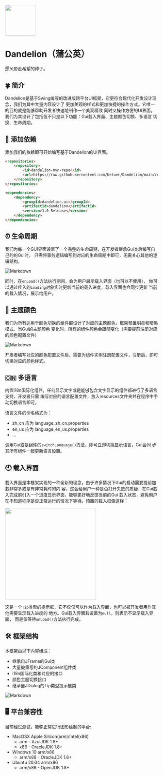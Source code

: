 <img src="https://i2.tiimg.com/604599/ace24c6b85ab0be7.png" width="100" height="100" alt=""> 

# Dandelion（蒲公英）
愿风带走希望的种子。

## 🍀 简介
Dandelion是基于Swing编写的改进版跨平台UI框架，它更符合现代化开发设计理念，我们为其中大量内容设计了
更加美观的样式和更加快捷的操作方式。它唯一的目的就是能够帮助开发者快速地制作一个美观精致
同时又操作方便的UI界面。我们为其设计了包括但不只是以下功能：Gui载入界面、主题颜色切换、多语言
切换、生命周期。

## 🧩 添加依赖
添加我们的依赖即可开始编写基于Dandelion的UI界面。
```html
<repositories>
    <repository>
        <id>dandelion-mvn-repo</id>
        <url>https://raw.githubusercontent.com/Ketuer/Dandelion/main/repo</url>
    </repository>
</repositories>

<dependencies> 
    <dependency>
        <groupId>dandelion.ui</groupId>
        <artifactId>dandelion</artifactId>
        <version>1.0-Release</version>
    </dependency>
</dependencies>
```

## ⏰ 生命周期
我们为每一个GUI界面设置了一个完整的生命周期，在开发者继承Gui类后编写自己的的Gui时，
只需将事务逻辑编写到对应的生命周期中即可，无需关心其他的逻辑结构。

![Markdown](http://i2.tiimg.com/604599/a1801bc027b79331.png)

同时，在<code>onLoad()</code>方法执行期间，会为用户展示载入界面（也可以不使用），
你可以通过传入的<code>Loading</code>对象实时更新当前的载入进度，载入界面也会同步更新
当前的载入情况，展示给用户。

## 🍭 主题颜色
我们为所有适用于颜色切换的组件都设计了对应的主题颜色，框架预置明亮和暗黑模式，当Gui的主题颜色
变化时，所有的组件颜色会跟随变化（需要提前注册对应的颜色配置文件）

![Markdown](http://i2.tiimg.com/604599/4bde471c17b7edbf.png)

开发者编写对应的颜色配置文件后，需要为组件实例注册配置文件，注册后，即可切换对应的颜色样式。

## 🇨🇳 多语言
内置i18n国际化组件，任何显示文字或是能够包含文字显示的组件都进行了多语言支持，开发者只需
编写对应的语言配置文件，放入resources文件夹并在程序中手动切换语言即可。

语言文件的命名格式为：
* zh_cn 应为 language_zh_cn.properties
* en_us 应为 language_en_us.properties
* ...

调用Gui或是组件的<code>switchLanguage()</code>方法，即可立即切换显示语言，Gui会同
步其所有组件一起更新语言设置。

## 🕙 载入界面
载入界面是本框架实现的一种全新的理念，由于许多情况下Gui的启动需要提前加载非常多或是有非常耗时的内
容，这会给用户一种是否打开失败的质疑，在Gui载入完成前引入一个进度显示界面，能够更好地反馈当前的Gui
载入状态，避免用户在不知道程序是否正常运行的情况下等待。预置的载入框像这样：

<img src="https://i2.tiimg.com/604599/cd5cd65b2fa00221.png" width="300" alt="">

这是一个<code>Tip</code>类型的提示框，它不仅仅可以作为载入界面，也可以被开发者用作其
他需要显示载入进度的 地方。Gui载入界面若设置为<code>null</code>，则表示不显示载入界面，
而是仅等待<code>onLoad()</code>方法执行完成。

## 🛠 框架结构
本框架由以下内容组成：
* 继承自JFrame的Gui类
* 大量被重写的JComponent组件类
* i18n国际化类和对应的接口
* 颜色主题切换接口
* 继承自JDialog的Tip类型提示框类

![Markdown](http://i2.tiimg.com/604599/8ed131141f4b4458.png)

## 🖥 平台兼容性
目前经过测试，能够正常进行图形绘制的平台:
* MacOSX Apple Silicon(arm)/Intel(x86)
    * arm - AzulJDK 1.8+
    * x86 - OracleJDK 1.8+
* Windows 10 arm/x86
    * arm/x86 - OracleJDK 1.8+
* Ubuntu 20.04 arm/x86
    * arm/x86 - OpenJDK 1.8+
